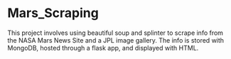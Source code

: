 # Mars_Scraping

This project involves using beautiful soup and splinter to scrape info from the NASA Mars News Site and a JPL image gallery. The info is stored with MongoDB, hosted through a flask app, and displayed with HTML.